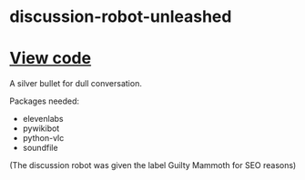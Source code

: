 # discussion-robot-unleashed

<a href=https://github.com/max-lennon/guilty-mammoth-discussion-robot><h1 id="project_title">View code</h1></a>

A silver bullet for dull conversation.

Packages needed:
* elevenlabs
* pywikibot
* python-vlc
* soundfile

(The discussion robot was given the label Guilty Mammoth for SEO reasons) 
